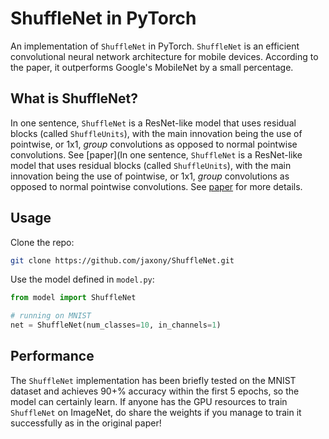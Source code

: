 # ShuffleNet in PyTorch
An implementation of `ShuffleNet` in PyTorch. `ShuffleNet` is an efficient convolutional neural network architecture for mobile devices. According to the paper, it outperforms Google's MobileNet by a small percentage.

## What is ShuffleNet?
In one sentence, `ShuffleNet` is a ResNet-like model that uses residual blocks (called `ShuffleUnits`), with the main innovation being the use of pointwise, or 1x1, *group* convolutions as opposed to normal pointwise convolutions. See [paper](In one sentence, `ShuffleNet` is a ResNet-like model that uses residual blocks (called `ShuffleUnits`), with the main innovation being the use of pointwise, or 1x1, *group* convolutions as opposed to normal pointwise convolutions. See [paper](https://arxiv.org/abs/1707.01083) for more details.

## Usage
Clone the repo:
```bash
git clone https://github.com/jaxony/ShuffleNet.git
```

Use the model defined in `model.py`:
```python
from model import ShuffleNet

# running on MNIST
net = ShuffleNet(num_classes=10, in_channels=1)
```

## Performance
The `ShuffleNet` implementation has been briefly tested on the MNIST dataset and achieves 90+% accuracy within the first 5 epochs, so the model can certainly learn. If anyone has the GPU resources to train `ShuffleNet` on ImageNet, do share the weights if you manage to train it successfully as in the original paper!

